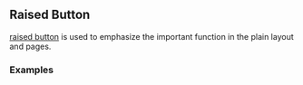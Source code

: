 ## Raised Button

[raised button](https://material.google.com/components/buttons.html#buttons-flat-raised-buttons) is used to emphasize the important function in the plain layout and pages.

### Examples
